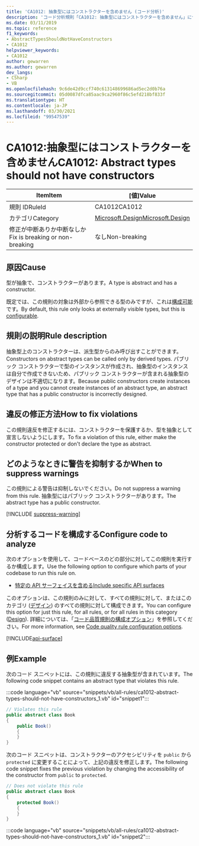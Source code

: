 ```yaml
---
title: 'CA1012: 抽象型にはコンストラクターを含めません (コード分析)'
description: 'コード分析規則「CA1012: 抽象型にはコンストラクターを含めません」について説明します'
ms.date: 03/11/2019
ms.topic: reference
f1_keywords:
- AbstractTypesShouldNotHaveConstructors
- CA1012
helpviewer_keywords:
- CA1012
author: gewarren
ms.author: gewarren
dev_langs:
- CSharp
- VB
ms.openlocfilehash: 9c6de42d9ccf740c613148699686ad5ec2d0b76a
ms.sourcegitcommit: 05d0087dfca85aac9ca2960f86c5efd218bf833f
ms.translationtype: HT
ms.contentlocale: ja-JP
ms.lasthandoff: 03/30/2021
ms.locfileid: "99547539"
---
```

# <a name="ca1012-abstract-types-should-not-have-constructors"></a><span data-ttu-id="269d9-103">CA1012:抽象型にはコンストラクターを含めません</span><span class="sxs-lookup"><span data-stu-id="269d9-103">CA1012: Abstract types should not have constructors</span></span>

| <span data-ttu-id="269d9-104">Item</span><span class="sxs-lookup"><span data-stu-id="269d9-104">Item</span></span>                                     | <span data-ttu-id="269d9-105">[値]</span><span class="sxs-lookup"><span data-stu-id="269d9-105">Value</span></span>            |
|------------------------------------------|------------------|
| <span data-ttu-id="269d9-106">規則 ID</span><span class="sxs-lookup"><span data-stu-id="269d9-106">RuleId</span></span>                                   | <span data-ttu-id="269d9-107">CA1012</span><span class="sxs-lookup"><span data-stu-id="269d9-107">CA1012</span></span>           |
| <span data-ttu-id="269d9-108">カテゴリ</span><span class="sxs-lookup"><span data-stu-id="269d9-108">Category</span></span>                                 | [<span data-ttu-id="269d9-109">Microsoft.Design</span><span class="sxs-lookup"><span data-stu-id="269d9-109">Microsoft.Design</span></span>](design-warnings.md) |
| <span data-ttu-id="269d9-110">修正が中断ありか中断なしか</span><span class="sxs-lookup"><span data-stu-id="269d9-110">Fix is breaking or non-breaking</span></span> | <span data-ttu-id="269d9-111">なし</span><span class="sxs-lookup"><span data-stu-id="269d9-111">Non-breaking</span></span>     |

## <a name="cause"></a><span data-ttu-id="269d9-112">原因</span><span class="sxs-lookup"><span data-stu-id="269d9-112">Cause</span></span>

<span data-ttu-id="269d9-113">型が抽象で、コンストラクターがあります。</span><span class="sxs-lookup"><span data-stu-id="269d9-113">A type is abstract and has a constructor.</span></span>

<span data-ttu-id="269d9-114">既定では、この規則の対象は外部から参照できる型のみですが、これは[構成可能](#configure-code-to-analyze)です。</span><span class="sxs-lookup"><span data-stu-id="269d9-114">By default, this rule only looks at externally visible types, but this is [configurable](#configure-code-to-analyze).</span></span>

## <a name="rule-description"></a><span data-ttu-id="269d9-115">規則の説明</span><span class="sxs-lookup"><span data-stu-id="269d9-115">Rule description</span></span>

<span data-ttu-id="269d9-116">抽象型上のコンストラクターは、派生型からのみ呼び出すことができます。</span><span class="sxs-lookup"><span data-stu-id="269d9-116">Constructors on abstract types can be called only by derived types.</span></span> <span data-ttu-id="269d9-117">パブリック コンストラクターで型のインスタンスが作成され、抽象型のインスタンスは自分で作成できないため、パブリック コンストラクターが含まれる抽象型のデザインは不適切になります。</span><span class="sxs-lookup"><span data-stu-id="269d9-117">Because public constructors create instances of a type and you cannot create instances of an abstract type, an abstract type that has a public constructor is incorrectly designed.</span></span>

## <a name="how-to-fix-violations"></a><span data-ttu-id="269d9-118">違反の修正方法</span><span class="sxs-lookup"><span data-stu-id="269d9-118">How to fix violations</span></span>

<span data-ttu-id="269d9-119">この規則違反を修正するには、コンストラクターを保護するか、型を抽象として宣言しないようにします。</span><span class="sxs-lookup"><span data-stu-id="269d9-119">To fix a violation of this rule, either make the constructor protected or don't declare the type as abstract.</span></span>

## <a name="when-to-suppress-warnings"></a><span data-ttu-id="269d9-120">どのようなときに警告を抑制するか</span><span class="sxs-lookup"><span data-stu-id="269d9-120">When to suppress warnings</span></span>

<span data-ttu-id="269d9-121">この規則による警告は抑制しないでください。</span><span class="sxs-lookup"><span data-stu-id="269d9-121">Do not suppress a warning from this rule.</span></span> <span data-ttu-id="269d9-122">抽象型にはパブリック コンストラクターがあります。</span><span class="sxs-lookup"><span data-stu-id="269d9-122">The abstract type has a public constructor.</span></span>

[!INCLUDE [suppress-warning](../../../../includes/code-analysis/suppress-warning.md)]

## <a name="configure-code-to-analyze"></a><span data-ttu-id="269d9-123">分析するコードを構成する</span><span class="sxs-lookup"><span data-stu-id="269d9-123">Configure code to analyze</span></span>

<span data-ttu-id="269d9-124">次のオプションを使用して、コードベースのどの部分に対してこの規則を実行するか構成します。</span><span class="sxs-lookup"><span data-stu-id="269d9-124">Use the following option to configure which parts of your codebase to run this rule on.</span></span>

- [<span data-ttu-id="269d9-125">特定の API サーフェイスを含める</span><span class="sxs-lookup"><span data-stu-id="269d9-125">Include specific API surfaces</span></span>](#include-specific-api-surfaces)

<span data-ttu-id="269d9-126">このオプションは、この規則のみに対して、すべての規則に対して、またはこのカテゴリ ([デザイン](design-warnings.md)) のすべての規則に対して構成できます。</span><span class="sxs-lookup"><span data-stu-id="269d9-126">You can configure this option for just this rule, for all rules, or for all rules in this category ([Design](design-warnings.md)).</span></span> <span data-ttu-id="269d9-127">詳細については、「[コード品質規則の構成オプション](../code-quality-rule-options.md)」を参照してください。</span><span class="sxs-lookup"><span data-stu-id="269d9-127">For more information, see [Code quality rule configuration options](../code-quality-rule-options.md).</span></span>

[!INCLUDE[api-surface](~/includes/code-analysis/api-surface.md)]

## <a name="example"></a><span data-ttu-id="269d9-128">例</span><span class="sxs-lookup"><span data-stu-id="269d9-128">Example</span></span>

<span data-ttu-id="269d9-129">次のコード スニペットには、この規則に違反する抽象型が含まれています。</span><span class="sxs-lookup"><span data-stu-id="269d9-129">The following code snippet contains an abstract type that violates this rule.</span></span>

:::code language="vb" source="snippets/vb/all-rules/ca1012-abstract-types-should-not-have-constructors_1.vb" id="snippet1":::

```csharp
// Violates this rule
public abstract class Book
{
    public Book()
    {
    }
}
```

<span data-ttu-id="269d9-130">次のコード スニペットは、コンストラクターのアクセシビリティを `public` から `protected` に変更することによって、上記の違反を修正します。</span><span class="sxs-lookup"><span data-stu-id="269d9-130">The following code snippet fixes the previous violation by changing the accessibility of the constructor from `public` to `protected`.</span></span>

```csharp
// Does not violate this rule
public abstract class Book
{
    protected Book()
    {
    }
}
```

:::code language="vb" source="snippets/vb/all-rules/ca1012-abstract-types-should-not-have-constructors_1.vb" id="snippet2":::
